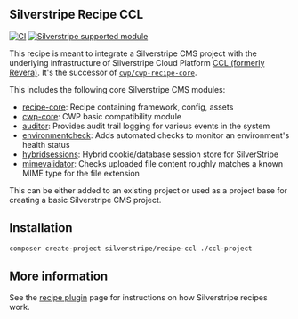 ## Silverstripe Recipe CCL

[![CI](https://github.com/silverstripe/recipe-ccl/actions/workflows/ci.yml/badge.svg)](https://github.com/silverstripe/recipe-ccl/actions/workflows/ci.yml)
[![Silverstripe supported module](https://img.shields.io/badge/silverstripe-supported-0071C4.svg)](https://www.silverstripe.org/software/addons/silverstripe-commercially-supported-module-list/)

This recipe is meant to integrate a Silverstripe CMS project with the underlying infrastructure of Silverstripe Cloud Platform [CCL (formerly Revera)](https://www.revera.co.nz/). It's the successor of [`cwp/cwp-recipe-core`](https://github.com/silverstripe/cwp-recipe-core).

This includes the following core Silverstripe CMS modules:

 * [recipe-core](https://github.com/silverstripe/recipe-core): Recipe containing framework, config, assets
 * [cwp-core](https://github.com/silverstripe/cwp-core): CWP basic compatibility module
 * [auditor](https://github.com/silverstripe/silverstripe-auditor): Provides audit trail logging for various events in
   the system
 * [environmentcheck](https://github.com/silverstripe/silverstripe-environmentcheck): Adds automated checks to monitor
   an environment's health status
 * [hybridsessions](https://github.com/silverstripe/silverstripe-hybridsessions): Hybrid cookie/database session store for SilverStripe
 * [mimevalidator](https://github.com/silverstripe/silverstripe-mimevalidator): Checks uploaded file content roughly
   matches a known MIME type for the file extension

This can be either added to an existing project or used as a project base for creating a
basic Silverstripe CMS project.

## Installation

```sh
composer create-project silverstripe/recipe-ccl ./ccl-project
```

## More information

See the [recipe plugin](https://github.com/silverstripe/recipe-plugin) page for instructions on how
Silverstripe recipes work.
